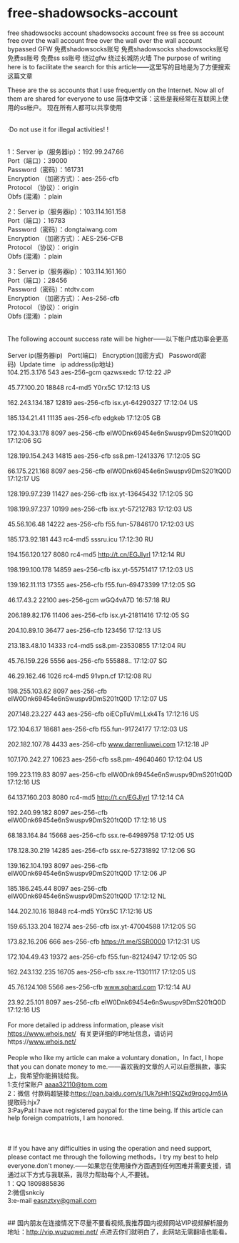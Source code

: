 # free-shadowsocks-account
free shadowsocks account shadowsocks account free ss free ss account free over the wall account free over the wall over the wall account bypassed GFW 免费shadowsocks账号 免费shadowsocks shadowsocks账号 免费ss账号 免费ss ss账号 绕过gfw 绕过长城防火墙 The purpose of writing here is to facilitate the search for this article——这里写的目地是为了方便搜索这篇文章

These are the ss accounts that I use frequently on the Internet. Now all of them are shared for everyone to use&nbsp;简体中文译：这些是我经常在互联网上使用的ss帐户。 现在所有人都可以共享使用

<br>·Do not use it for illegal activities! !

<br>1：Server ip（服务器ip）：192.99.247.66 
<br>Port（端口）：39000
<br>Password（密码）：161731
<br>Encryption （加密方式）：aes-256-cfb
<br>Protocol （协议）：origin
<br> Obfs (混淆) ：plain

2：Server ip（服务器ip）：103.114.161.158
<br>Port（端口）：16783
<br>Password（密码）：dongtaiwang.com
<br>Encryption （加密方式）：AES-256-CFB
<br>Protocol （协议）：origin
<br> Obfs (混淆) ：plain

3：Server ip（服务器ip）：103.114.161.160
<br>Port（端口）：28456
<br>Password（密码）：ntdtv.com
<br>Encryption （加密方式）：Aes-256-cfb
<br>Protocol （协议）：origin
<br> Obfs (混淆) ：plain
&nbsp;

<br>The following account success rate will be higher——以下帐户成功率会更高
<br>
<br>Server ip(服务器ip)&nbsp;&nbsp;&nbsp;Port(端口)&nbsp;&nbsp;&nbsp;Encryption(加密方式)&nbsp;&nbsp;&nbsp;Password(密码)&nbsp;&nbsp;Update time&nbsp;&nbsp;&nbsp;ip address(ip地址)
<br>104.215.3.176	543	aes-256-gcm	qazwsxedc	17:12:22	JP	
<br>45.77.100.20	18848	rc4-md5	Y0rx5C	17:12:13	US	
<br>162.243.134.187	12819	aes-256-cfb	isx.yt-64290327	17:12:04	US	
<br>185.134.21.41	11135	aes-256-cfb	edgkeb	17:12:05	GB	
<br>172.104.33.178	8097	aes-256-cfb	eIW0Dnk69454e6nSwuspv9DmS201tQ0D	17:12:06	SG	
<br>128.199.154.243	14815	aes-256-cfb	ss8.pm-12413376	17:12:05	SG	
<br>66.175.221.168	8097	aes-256-cfb	eIW0Dnk69454e6nSwuspv9DmS201tQ0D	17:12:17	US	
<br>128.199.97.239	11427	aes-256-cfb	isx.yt-13645432	17:12:05	SG	
<br>198.199.97.237	10199	aes-256-cfb	isx.yt-57212783	17:12:03	US	
<br>45.56.106.48	14222	aes-256-cfb	f55.fun-57846170	17:12:03	US	
<br>185.173.92.181	443	rc4-md5	sssru.icu	17:12:30	RU	
<br>194.156.120.127	8080	rc4-md5	http://t.cn/EGJIyrl	17:12:14	RU	
<br>198.199.100.178	14859	aes-256-cfb	isx.yt-55751417	17:12:03	US	
<br>139.162.11.113	17355	aes-256-cfb	f55.fun-69473399	17:12:05	SG	
<br>46.17.43.2	22100	aes-256-gcm	wGQ4vA7D	16:57:18	RU	
<br>206.189.82.176	11406	aes-256-cfb	isx.yt-21811416	17:12:05	SG	
<br>204.10.89.10	36477	aes-256-cfb	123456	17:12:13	US	
<br>213.183.48.10	14333	rc4-md5	ss8.pm-23530855	17:12:04	RU	
<br>45.76.159.226	5556	aes-256-cfb	555888..	17:12:07	SG	
<br>46.29.162.46	1026	rc4-md5	91vpn.cf	17:12:08	RU	
<br>198.255.103.62	8097	aes-256-cfb	eIW0Dnk69454e6nSwuspv9DmS201tQ0D	17:12:07	US	
<br>207.148.23.227	443	aes-256-cfb	oiECpTuVmLLxk4Ts	17:12:16	US	
<br>172.104.6.17	18681	aes-256-cfb	f55.fun-91724177	17:12:03	US	
<br>202.182.107.78	4433	aes-256-cfb	www.darrenliuwei.com	17:12:18	JP	
<br>107.170.242.27	10623	aes-256-cfb	ss8.pm-49640460	17:12:04	US	
<br>199.223.119.83	8097	aes-256-cfb	eIW0Dnk69454e6nSwuspv9DmS201tQ0D	17:12:16	US	
<br>64.137.160.203	8080	rc4-md5	http://t.cn/EGJIyrl	17:12:14	CA	
<br>192.240.99.182	8097	aes-256-cfb	eIW0Dnk69454e6nSwuspv9DmS201tQ0D	17:12:16	US	
<br>68.183.164.84	15668	aes-256-cfb	ssx.re-64989758	17:12:05	US	
<br>178.128.30.219	14285	aes-256-cfb	ssx.re-52731892	17:12:06	SG	
<br>139.162.104.193	8097	aes-256-cfb	eIW0Dnk69454e6nSwuspv9DmS201tQ0D	17:12:06	JP	
<br>185.186.245.44	8097	aes-256-cfb	eIW0Dnk69454e6nSwuspv9DmS201tQ0D	17:12:12	NL	
<br>144.202.10.16	18848	rc4-md5	Y0rx5C	17:12:16	US	
<br>159.65.133.204	18274	aes-256-cfb	isx.yt-47004588	17:12:05	SG	
<br>173.82.16.206	666	aes-256-cfb	https://t.me/SSR0000	17:12:31	US	
<br>172.104.49.43	19372	aes-256-cfb	f55.fun-82124947	17:12:05	SG	
<br>162.243.132.235	16705	aes-256-cfb	ssx.re-11301117	17:12:05	US	
<br>45.76.124.108	5566	aes-256-cfb	www.sphard.com	17:12:14	AU	
<br>23.92.25.101	8097	aes-256-cfb	eIW0Dnk69454e6nSwuspv9DmS201tQ0D	17:12:16	US
<br>
<br>For more detailed ip address information, please visit https://www.whois.net/
&nbsp;有关更详细的IP地址信息，请访问https://www.whois.net/
<br>
<br>People who like my article can make a voluntary donation，In fact, I hope that you can donate money to me.——喜欢我的文章的人可以自愿捐款，事实上，我希望你能捐钱给我。
<br>1:支付宝账户 aaaa32110@tom.com
<br>2：微信 付款码超链接:https://pan.baidu.com/s/1Uk7sHh1SQZkd9rqcgJm5IA 提取码:hjx7 
<br>3:PayPal:I have not registered paypal for the time being. If this article can help foreign compatriots, I am honored.
<br>
<br>
<br>
<br>#&nbsp;If you have any difficulties in using the operation and need support, please contact me through the following methods，I try my best to help everyone.don't money.——如果您在使用操作方面遇到任何困难并需要支援，请通过以下方式与我联系，我尽力帮助每个人,不要钱。
<br>1：QQ 1809885836
<br>2:微信snkciy
<br>3:e-mail easnztxy@gmail.com

<br>##&nbsp;国内朋友在连接情况下尽量不要看视频,我推荐国内视频网站VIP视频解析服务 地址：http://vip.wuzuowei.net/ 点进去你们就明白了，此网站无需翻墙也能看。
